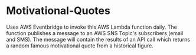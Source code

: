 # Motivational-Quotes
Uses AWS Eventbridge to invoke this AWS Lambda function daily. The function publishes a message to an AWS SNS Topic's subscribers (email and SMS). The message will contain the results of an API call which returns a random famous motivational quote from a historical figure.
